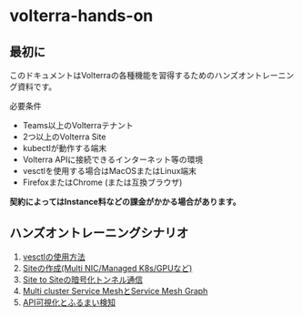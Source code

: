 # volterra-hands-on

## 最初に

このドキュメントはVolterraの各種機能を習得するためのハンズオントレーニング資料です。

必要条件

* Teams以上のVolterraテナント
* 2つ以上のVolterra Site
* kubectlが動作する端末
* Volterra APIに接続できるインターネット等の環境
* vesctlを使用する場合はMacOSまたはLinux端末
* FirefoxまたはChrome (または互換ブラウザ)

<b>契約によってはInstance料などの課金がかかる場合があります。</b>

## ハンズオントレーニングシナリオ

1. [vesctlの使用方法](<./how_to_use_vesctl.md>)
1. [Siteの作成(Multi NIC/Managed K8s/GPUなど)](<./how_to_create_site.md>)
1. [Site to Siteの暗号化トンネル通信](<./how_to_create_site_2_site.md>)
1. [Multi cluster Service MeshとService Mesh Graph](<./how_to_create_multi_cluster_sm.md>)
1. [API可視化とふるまい検知](<./how_to_create_ai_ml.md>)
